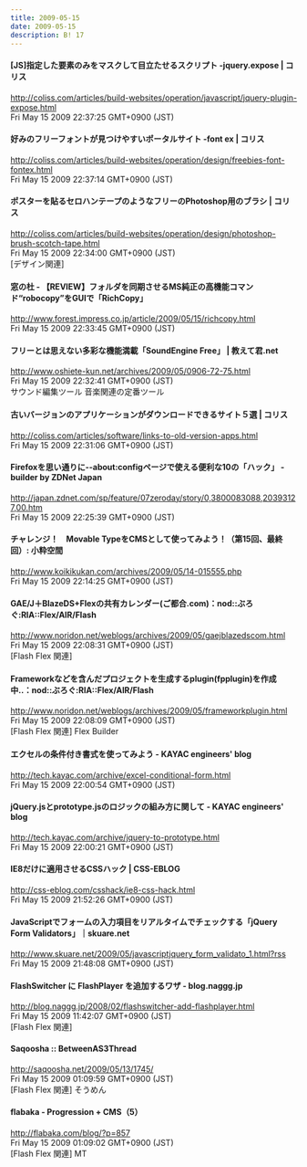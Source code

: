 ```yaml
---
title: 2009-05-15
date: 2009-05-15
description: B! 17
---
```


####   [JS]指定した要素のみをマスクして目立たせるスクリプト -jquery.expose | コリス
http://coliss.com/articles/build-websites/operation/javascript/jquery-plugin-expose.html<br>
Fri May 15 2009 22:37:25 GMT+0900 (JST)<br>


####   好みのフリーフォントが見つけやすいポータルサイト -font ex | コリス
http://coliss.com/articles/build-websites/operation/design/freebies-font-fontex.html<br>
Fri May 15 2009 22:37:14 GMT+0900 (JST)<br>


####   ポスターを貼るセロハンテープのようなフリーのPhotoshop用のブラシ | コリス
http://coliss.com/articles/build-websites/operation/design/photoshop-brush-scotch-tape.html<br>
Fri May 15 2009 22:34:00 GMT+0900 (JST)<br>
[デザイン関連]


#### 窓の杜 - 【REVIEW】フォルダを同期させるMS純正の高機能コマンド“robocopy”をGUIで「RichCopy」
http://www.forest.impress.co.jp/article/2009/05/15/richcopy.html<br>
Fri May 15 2009 22:33:45 GMT+0900 (JST)<br>


#### フリーとは思えない多彩な機能満載「SoundEngine Free」 | 教えて君.net
http://www.oshiete-kun.net/archives/2009/05/0906-72-75.html<br>
Fri May 15 2009 22:32:41 GMT+0900 (JST)<br>
サウンド編集ツール 音楽関連の定番ツール


####   古いバージョンのアプリケーションがダウンロードできるサイト５選 | コリス
http://coliss.com/articles/software/links-to-old-version-apps.html<br>
Fri May 15 2009 22:31:06 GMT+0900 (JST)<br>


#### Firefoxを思い通りに--about:configページで使える便利な10の「ハック」 - builder by ZDNet Japan
http://japan.zdnet.com/sp/feature/07zeroday/story/0,3800083088,20393127,00.htm<br>
Fri May 15 2009 22:25:39 GMT+0900 (JST)<br>


#### チャレンジ！　Movable TypeをCMSとして使ってみよう！（第15回、最終回）: 小粋空間
http://www.koikikukan.com/archives/2009/05/14-015555.php<br>
Fri May 15 2009 22:14:25 GMT+0900 (JST)<br>


#### GAE/J＋BlazeDS+Flexの共有カレンダー(ご都合.com)：nod::ぶろぐ:RIA::Flex/AIR/Flash
http://www.noridon.net/weblogs/archives/2009/05/gaejblazedscom.html<br>
Fri May 15 2009 22:08:31 GMT+0900 (JST)<br>
[Flash Flex 関連]


#### Frameworkなどを含んだプロジェクトを生成するplugin(fpplugin)を作成中..：nod::ぶろぐ:RIA::Flex/AIR/Flash
http://www.noridon.net/weblogs/archives/2009/05/frameworkplugin.html<br>
Fri May 15 2009 22:08:09 GMT+0900 (JST)<br>
[Flash Flex 関連] Flex Builder


#### エクセルの条件付き書式を使ってみよう - KAYAC engineers' blog
http://tech.kayac.com/archive/excel-conditional-form.html<br>
Fri May 15 2009 22:00:54 GMT+0900 (JST)<br>


#### jQuery.jsとprototype.jsのロジックの組み方に関して - KAYAC engineers' blog
http://tech.kayac.com/archive/jquery-to-prototype.html<br>
Fri May 15 2009 22:00:21 GMT+0900 (JST)<br>


#### IE8だけに適用させるCSSハック | CSS-EBLOG
http://css-eblog.com/csshack/ie8-css-hack.html<br>
Fri May 15 2009 21:52:26 GMT+0900 (JST)<br>


#### JavaScriptでフォームの入力項目をリアルタイムでチェックする「jQuery Form Validators」｜skuare.net
http://www.skuare.net/2009/05/javascriptjquery_form_validato_1.html?rss<br>
Fri May 15 2009 21:48:08 GMT+0900 (JST)<br>


####     FlashSwitcher に FlashPlayer を追加するワザ - blog.naggg.jp    
http://blog.naggg.jp/2008/02/flashswitcher-add-flashplayer.html<br>
Fri May 15 2009 11:42:07 GMT+0900 (JST)<br>
[Flash Flex 関連]


#### Saqoosha :: BetweenAS3Thread
http://saqoosha.net/2009/05/13/1745/<br>
Fri May 15 2009 01:09:59 GMT+0900 (JST)<br>
[Flash Flex 関連] そうめん


#### flabaka - Progression + CMS（5）
http://flabaka.com/blog/?p=857<br>
Fri May 15 2009 01:09:02 GMT+0900 (JST)<br>
[Flash Flex 関連] MT


